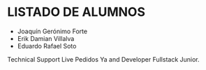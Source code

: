 # LISTADO DE ALUMNOS

- Joaquín Gerónimo Forte
- Erik Damian Villalva
- Eduardo Rafael Soto

Technical Support Live Pedidos Ya and Developer Fullstack Junior.
